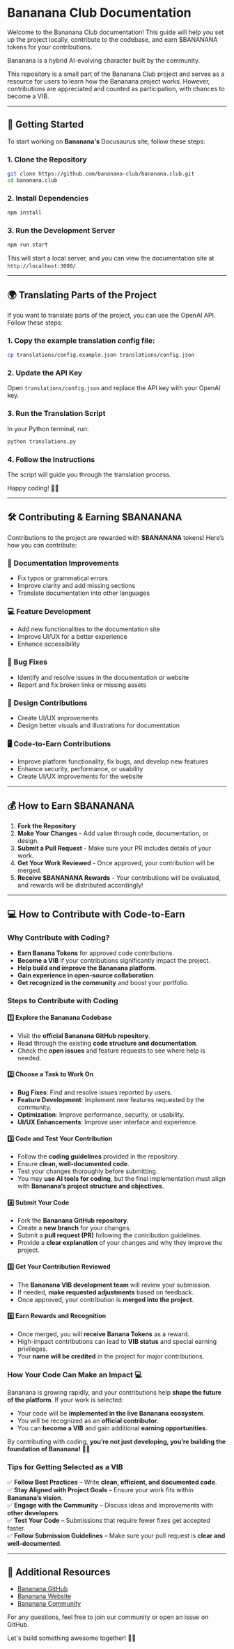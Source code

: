 # Bananana Club Documentation

Welcome to the Bananana Club documentation! This guide will help you set up the project locally, contribute to the codebase, and earn $BANANANA tokens for your contributions.

Bananana is a hybrid AI-evolving character built by the community.

This repository is a small part of the Bananana Club project and serves as a resource for users to learn how the Bananana project works. However, contributions are appreciated and counted as participation, with chances to become a VIB.

---

## 🚀 Getting Started  

To start working on **Bananana's** Docusaurus site, follow these steps:  

### 1. Clone the Repository  
```sh  
git clone https://github.com/bananana-club/bananana.club.git  
cd bananana.club  
```  

### 2. Install Dependencies  
```sh  
npm install  
```  

### 3. Run the Development Server  
```sh  
npm run start  
```  
This will start a local server, and you can view the documentation site at `http://localhost:3000/`.  

---

## 🌍 Translating Parts of the Project  

If you want to translate parts of the project, you can use the OpenAI API. Follow these steps:  

### 1. Copy the example translation config file:  
```sh  
cp translations/config.example.json translations/config.json  
```  

### 2. Update the API Key  
Open `translations/config.json` and replace the API key with your OpenAI key.  

### 3. Run the Translation Script  
In your Python terminal, run:  
```sh  
python translations.py  
```  

### 4. Follow the Instructions  
The script will guide you through the translation process.  

Happy coding! 🚀✨  

---

## 🛠 Contributing & Earning $BANANANA

Contributions to the project are rewarded with **$BANANANA** tokens! Here’s how you can contribute:

### 📖 Documentation Improvements
- Fix typos or grammatical errors
- Improve clarity and add missing sections
- Translate documentation into other languages

### 💻 Feature Development
- Add new functionalities to the documentation site
- Improve UI/UX for a better experience
- Enhance accessibility

### 🐛 Bug Fixes
- Identify and resolve issues in the documentation or website
- Report and fix broken links or missing assets

### 🎨 Design Contributions
- Create UI/UX improvements
- Design better visuals and illustrations for documentation

### 🖥 Code-to-Earn Contributions
- Improve platform functionality, fix bugs, and develop new features
- Enhance security, performance, or usability
- Create UI/UX improvements for the website

---

## 💰 How to Earn $BANANANA

1. **Fork the Repository**
2. **Make Your Changes** - Add value through code, documentation, or design.
3. **Submit a Pull Request** - Make sure your PR includes details of your work.
4. **Get Your Work Reviewed** - Once approved, your contribution will be merged.
5. **Receive $BANANANA Rewards** - Your contributions will be evaluated, and rewards will be distributed accordingly!

---

## 💻 How to Contribute with Code-to-Earn

### Why Contribute with Coding?
- **Earn Banana Tokens** for approved code contributions.
- **Become a VIB** if your contributions significantly impact the project.
- **Help build and improve the Bananana platform**.
- **Gain experience in open-source collaboration**.
- **Get recognized in the community** and boost your portfolio.

### Steps to Contribute with Coding
#### 1️⃣ **Explore the Bananana Codebase**
- Visit the **official Bananana GitHub repository**.
- Read through the existing **code structure and documentation**.
- Check the **open issues** and feature requests to see where help is needed.

#### 2️⃣ **Choose a Task to Work On**
- **Bug Fixes**: Find and resolve issues reported by users.
- **Feature Development**: Implement new features requested by the community.
- **Optimization**: Improve performance, security, or usability.
- **UI/UX Enhancements**: Improve user interface and experience.

#### 3️⃣ **Code and Test Your Contribution**
- Follow the **coding guidelines** provided in the repository.
- Ensure **clean, well-documented code**.
- Test your changes thoroughly before submitting.
- You may **use AI tools for coding**, but the final implementation must align with **Bananana’s project structure and objectives**.

#### 4️⃣ **Submit Your Code**
- Fork the **Bananana GitHub repository**.
- Create a **new branch** for your changes.
- Submit a **pull request (PR)** following the contribution guidelines.
- Provide a **clear explanation** of your changes and why they improve the project.

#### 5️⃣ **Get Your Contribution Reviewed**
- The **Bananana VIB development team** will review your submission.
- If needed, **make requested adjustments** based on feedback.
- Once approved, your contribution is **merged into the project**.

#### 6️⃣ **Earn Rewards and Recognition**
- Once merged, you will **receive Banana Tokens** as a reward.
- High-impact contributions can lead to **VIB status** and special earning privileges.
- Your **name will be credited** in the project for major contributions.

### How Your Code Can Make an Impact 💻
Bananana is growing rapidly, and your contributions help **shape the future of the platform**. If your work is selected:
- Your code will be **implemented in the live Bananana ecosystem**.
- You will be recognized as an **official contributor**.
- You can **become a VIB** and gain additional **earning opportunities**.

By contributing with coding, **you’re not just developing, you’re building the foundation of Bananana!** 🚀🍌

### Tips for Getting Selected as a VIB
✅ **Follow Best Practices** – Write **clean, efficient, and documented code**.  
✅ **Stay Aligned with Project Goals** – Ensure your work fits within **Bananana’s vision**.  
✅ **Engage with the Community** – Discuss ideas and improvements with **other developers**.  
✅ **Test Your Code** – Submissions that require fewer fixes get accepted faster.  
✅ **Follow Submission Guidelines** – Make sure your pull request is **clear and well-documented**.

---

## 🔗 Additional Resources
- [Bananana GitHub](https://github.com/bananana-club)
- [Bananana Website](https://bananana.club)
- [Bananana Community](https://t.me/bananana_club)

For any questions, feel free to join our community or open an issue on GitHub.

Let's build something awesome together! 🚀🍌
